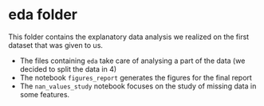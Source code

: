 # eda folder

This folder contains the explanatory data analysis we realized on the first dataset that was given to us. 
- The files containing `eda` take care of analysing a part of the data (we decided to split the data in 4)
- The notebook `figures_report` generates the figures for the final report
- The `nan_values_study` notebook focuses on the study of missing data in some features.